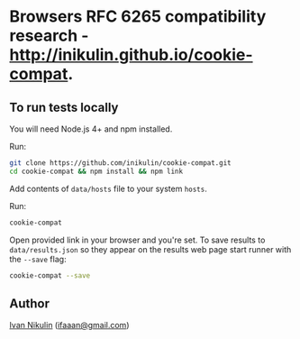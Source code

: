 # Browsers RFC 6265 compatibility research - http://inikulin.github.io/cookie-compat.

## To run tests locally
You will need Node.js 4+ and npm installed.

Run:

```sh
git clone https://github.com/inikulin/cookie-compat.git
cd cookie-compat && npm install && npm link
```

Add contents of `data/hosts` file to your system `hosts`.

Run:

```sh
cookie-compat
```

Open provided link in your browser and you're set.
To save results to `data/results.json` so they appear on the results web page start runner with the `--save` flag:
```sh
cookie-compat --save
```

## Author
[Ivan Nikulin](https://github.com/inikulin) (ifaaan@gmail.com)